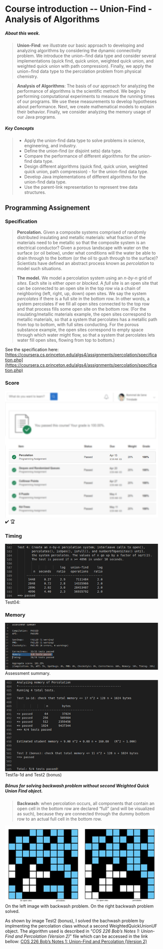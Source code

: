 # Course introduction -- Union-Find - Analysis of Algorithms

##### About this week.
>**Union-Find**: we illustrate our basic approach to developing and analyzing algorithms by considering the dynamic connectivity problem. We introduce the union−find data type and consider several implementations (quick find, quick union, weighted quick union, and weighted quick union with path compression). Finally, we apply the union−find data type to the percolation problem from physical chemistry.

> **Analysis of Algorithms**: The basis of our approach for analyzing the performance of algorithms is the scientific method. We begin by performing computational experiments to measure the running times of our programs. We use these measurements to develop hypotheses about performance. Next, we create mathematical models to explain their behavior. Finally, we consider analyzing the memory usage of our Java programs.

##### Key Concepts
> - Apply the union-find data type to solve problems in science,
> engineering, and industry.
> - Define the union-find (or disjoint sets) data type.
> - Compare the performance of different algorithms for the union-find data type.
> - Design different algorithms (quick find, quick union, weighted quick union, path compression) - for the union-find data type.
> - Develop Java implementations of different algorithms for the union-find data type.
> - Use the parent-link representation to represent tree data structures.

## Programming Assignement

### Specification

> **Percolation.**  Given a composite systems comprised of randomly distributed insulating and metallic materials: what fraction of the materials need to be metallic so that the composite system is an electrical conductor? Given a porous landscape with water on the surface (or oil below), under what conditions will the water be able to drain through to the bottom (or the oil to gush through to the surface)? Scientists have defined an abstract process known as  *percolation*  to model such situations.

> **The model.**  We model a percolation system using an  *n-by-n*  grid of  *sites*. Each site is either  *open*  or  *blocked*. A *full*  site is an open site that can be connected to an open site in the top row via a chain of neighboring (left, right, up, down) open sites. We say the system  *percolates*  if there is a full site in the bottom row. In other words, a system percolates if we fill all open sites connected to the top row and that process fills some open site on the bottom row. (For the insulating/metallic materials example, the open sites correspond to metallic materials, so that a system that percolates has a metallic path from top to bottom, with full sites conducting. For the porous substance example, the open sites correspond to empty space through which water might flow, so that a system that percolates lets water fill open sites, flowing from top to bottom.)

See the specification here:
[https://coursera.cs.princeton.edu/algs4/assignments/percolation/specification.php](https://coursera.cs.princeton.edu/algs4/assignments/percolation/specification.php)


### Score
![grade](./image/grade.png)
:heavy_check_mark: :trophy:

### Timing
![Test04](./image/timing_test04.png)
Test04:

### Memory
![Assessment summary](./image/assessment_summary.png)
Assessment summary.

![Test1a-1d and Test2 (bonus)](./image/memory_test1a1d_and_test2.png)
Test1a-1d and Test2 (bonus)

##### Bônus for solving backwash problem without second Weighted Quick Union Find object.

>  **Backwash**: when percolation occurs, all components that contain an open cell in the bottom row are declared “full” (and will be visualized as such), because they are connected through the dummy bottom row to an actual full cell in the bottom row.

![Test1a-1d and Test2 (bonus)](./image/backwash.png)
On the left image with backwash problem. On the right backwash problem solved.

As shown by image Test2 (bonus), I solved the bachwash problem by implmenting the percolation class without a second WeightedQuickUnionUF object. The algorithm used is described in *"COS 226 Bob’s Notes 1: Union-Find and Percolation (Version 2)*" file which can be accessed in the link bellow:
[COS 226 Bob’s Notes 1: Union-Find and Percolation (Version 2)](https://www.cs.princeton.edu/courses/archive/fall10/cos226/precepts/15UnionFind-Tarjan.pdf)